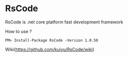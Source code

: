 # RsCode
RsCode is .net core platform fast development framework

How to use ? 
```
PM> Install-Package RsCode -Version 1.0.50
```

Wiki(https://github.com/kuiyu/RsCode/wiki)
